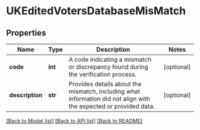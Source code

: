 # UKEditedVotersDatabaseMisMatch

## Properties
Name | Type | Description | Notes
------------ | ------------- | ------------- | -------------
**code** | **int** | A code indicating a mismatch or discrepancy found during the verification process. | [optional] 
**description** | **str** | Provides details about the mismatch, including what information did not align with the expected or provided data. | [optional] 

[[Back to Model list]](../README.md#documentation-for-models) [[Back to API list]](../README.md#documentation-for-api-endpoints) [[Back to README]](../README.md)

